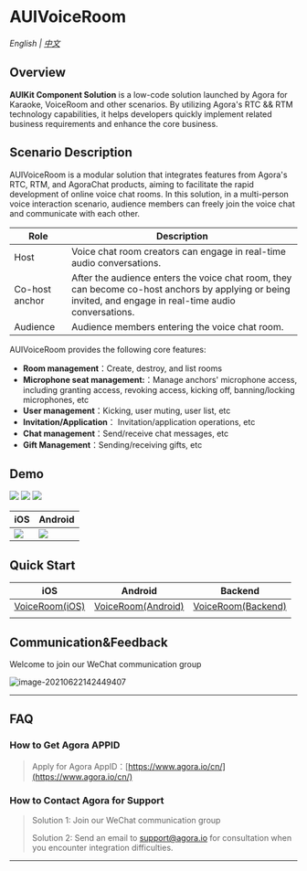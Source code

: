 # AUIVoiceRoom

*English | [中文](README.zh.md)*

## Overview

**AUIKit Component Solution** is a low-code solution launched by Agora for Karaoke, VoiceRoom and other scenarios. By utilizing Agora's RTC && RTM technology capabilities, it helps developers quickly implement related business requirements and enhance the core business.

## Scenario Description

AUIVoiceRoom is a modular solution that integrates features from Agora's RTC, RTM, and AgoraChat products, aiming to facilitate the rapid development of online voice chat rooms. In this solution, in a multi-person voice interaction scenario, audience members can freely join the voice chat and communicate with each other.


| Role           | Description                                                                                                                                               |
|----------------|-----------------------------------------------------------------------------------------------------------------------------------------------------------|
| Host           | Voice chat room creators can engage in real-time audio conversations.                                                                                     |
| Co-host anchor | After the audience enters the voice chat room, they can become co-host anchors by applying or being invited, and engage in real-time audio conversations. |
| Audience       | Audience members entering the voice chat room.                                                                                                            |

AUIVoiceRoom provides the following core features:
- **Room management**：Create, destroy, and list rooms
- **Microphone seat management:**：Manage anchors' microphone access, including granting access, revoking access, kicking off, banning/locking microphones, etc
- **User management**：Kicking, user muting, user list, etc
- **Invitation/Application**： Invitation/application operations, etc
- **Chat management**：Send/receive chat messages, etc
- **Gift Management**：Sending/receiving gifts, etc



## Demo
  ![](https://fullapp.oss-cn-beijing.aliyuncs.com/uikit/readme/IMG_8055.PNG)  ![](https://fullapp.oss-cn-beijing.aliyuncs.com/uikit/readme/IMG_8056.PNG?x-oss-process=image/resize,w_200)  ![](https://fullapp.oss-cn-beijing.aliyuncs.com/uikit/readme/IMG_8057.PNG) 

| iOS                                                          | Android                                                      |
| ------------------------------------------------------------ | ------------------------------------------------------------ |
| ![](https://fullapp.oss-cn-beijing.aliyuncs.com/uikit/qrcode/voiceroom_ios.png) | ![](https://fullapp.oss-cn-beijing.aliyuncs.com/uikit/qrcode/voiceroom_android.png) |

## Quick Start

| iOS                           | Android                                                                                  | Backend                                                                                  |
|-------------------------------|------------------------------------------------------------------------------------------|------------------------------------------------------------------------------------------|
| [VoiceRoom(iOS)](iOS/AUIVoiceRoom) | [VoiceRoom(Android)](Android) | [VoiceRoom(Backend)](backend) |
|                               |                                                                                          |                                                                                          |


## Communication&Feedback

Welcome to join our WeChat communication group

![image-20210622142449407](https://download.agora.io/null/karaoke-uikit-wechat-pic.jpg)



---

## FAQ

### How to Get Agora APPID

> Apply for Agora AppID：[https://www.agora.io/cn/](https://www.agora.io/cn/)


### How to Contact Agora for Support

> Solution 1: Join our WeChat communication group
>
> Solution 2: Send an email to support@agora.io for consultation when you encounter integration difficulties.

---